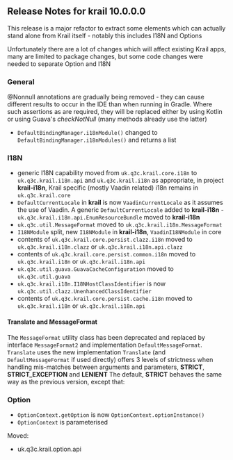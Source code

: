 ## Release Notes for krail 10.0.0.0

This release is a major refactor to extract some elements which can actually stand alone from Krail itself - notably this includes I18N and Options

Unfortunately there are a lot of changes which will affect existing Krail apps, many are limited to package changes, but some code changes
were needed to separate Option and I18N

### General

@Nonnull annotations are gradually being removed - they can cause different results to occur in the IDE than when running in Gradle.
Where such assertions as are required, they will be replaced either by using Kotlin or using Guava's *checkNotNull* (many methods already use the latter)

- `DefaultBindingManager.i18nModule()` changed to `DefaultBindingManager.i18nModules()` and returns a list

### I18N

- generic I18N capability moved from `uk.q3c.krail.core.i18n` to `uk.q3c.krail.i18n.api` and `uk.q3c.krail.i18n` as appropriate, in project **krail-i18n**, Krail specific (mostly Vaadin related) i18n remains in `uk.q3c.krail.core`  
- `DefaultCurrentLocale` in **krail** is now `VaadinCurrentLocale` as it assumes the use of Vaadin.  A generic `DefaultCurrentLocale` added to **krail-i18n**
-`uk.q3c.krail.i18n.api.EnumResourceBundle` moved to **krail-i18n**
- `uk.q3c.util.MessageFormat` moved to `uk.q3c.krail.i18n.MessageFormat`
- `I18NModule` split, new `I18NModule` in **krail-i18n**, `VaadinI18NModule` in core
- contents of `uk.q3c.krail.core.persist.clazz.i18n` moved to `uk.q3c.krail.i18n.clazz` or `uk.q3c.krail.i18n.api.clazz`
- contents of `uk.q3c.krail.core.persist.common.i18n` moved to `uk.q3c.krail.i18n` or `uk.q3c.krail.i18n.api`
- `uk.q3c.util.guava.GuavaCacheConfiguration` moved to `uk.q3c.util.guava`
- `uk.q3c.krail.i18n.I18NHostClassIdentifier` is now `uk.q3c.util.clazz.UnenhancedClassIdentifier`
- contents of `uk.q3c.krail.core.persist.cache.i18n` moved to `uk.q3c.krail.i18n` or `uk.q3c.krail.i18n.api`

#### Translate and MessageFormat

The `MessageFormat` utility class has been deprecated and replaced by interface `MessageFormat2` and implementation `DefaultMessageFormat`.
`Translate` uses the new implementation 
`Translate` (and `DefaultMessageFormat` if used directly) offers 3 levels of strictness when handling mis-matches between arguments and parameters, **STRICT**, **STRICT_EXCEPTION** and **LENIENT**
The default, **STRICT** behaves the same way as the previous version, except that: 


### Option

- `OptionContext.getOption` is now `OptionContext.optionInstance()`
- `OptionContext` is parameterised

Moved:

- uk.q3c.krail.option.api
